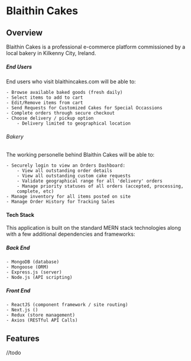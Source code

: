 # Blaithin Cakes 

## Overview

Blaithin Cakes is a professional e-commerce platform commissioned by a local bakery in Kilkenny City, Ireland.  

##### End Users

End users who visit blaithincakes.com will be able to: 

    - Browse available baked goods (fresh daily) 
    - Select items to add to cart 
    - Edit/Remove items from cart 
    - Send Requests for Customized Cakes for Special Occassions 
    - Complete orders through secure checkout 
    - Choose delivery / pickup option
        - Delivery limited to geographical location

###### Bakery 

The working personelle behind Blaithin Cakes will be able to: 

    - Securely login to view an Orders Dashboard:
        - View all outstanding order details 
        - View all outstanding custom cake requests 
        - Validate geographical range for all 'delivery' orders 
        - Manage priority statuses of all orders (accepted, processing, 
        complete, etc)
    - Manage inventory for all items posted on site 
    - Manage Order History for Tracking Sales
    
#### Tech Stack

This application is built on the standard MERN stack technologies along with a few additional dependencies and frameworks: 

##### Back End 

    - MongoDB (database) 
    - Mongoose (ORM)
    - Express.js (server)
    - Node.js (API scripting)

##### Front End 

    - ReactJS (component framework / site routing)
    - Next.js ()
    - Redux (store management)
    - Axios (RESTful API Calls)

## Features

//todo  